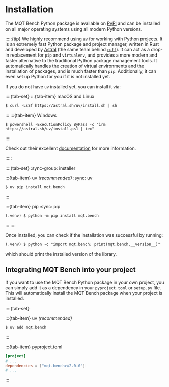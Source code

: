 # Installation

The MQT Bench Python package is available on [PyPI](https://pypi.org/project/mqt.bench/) and can be installed on all major operating systems using all modern Python versions.

:::::{tip}
We highly recommend using [`uv`](https://docs.astral.sh/uv/) for working with Python projects.
It is an extremely fast Python package and project manager, written in Rust and developed by [Astral](https://astral.sh/) (the same team behind [`ruff`](https://docs.astral.sh/ruff/)).
It can act as a drop-in replacement for `pip` and `virtualenv`, and provides a more modern and faster alternative to the traditional Python package management tools.
It automatically handles the creation of virtual environments and the installation of packages, and is much faster than `pip`.
Additionally, it can even set up Python for you if it is not installed yet.

If you do not have `uv` installed yet, you can install it via:

::::{tab-set}
:::{tab-item} macOS and Linux

```console
$ curl -LsSf https://astral.sh/uv/install.sh | sh
```

:::
:::{tab-item} Windows

```console
$ powershell -ExecutionPolicy ByPass -c "irm https://astral.sh/uv/install.ps1 | iex"
```

::::

Check out their excellent [documentation](https://docs.astral.sh/uv/) for more information.

:::::

::::{tab-set}
:sync-group: installer

:::{tab-item} uv _(recommended)_
:sync: uv

```console
$ uv pip install mqt.bench
```

:::

:::{tab-item} pip
:sync: pip

```console
(.venv) $ python -m pip install mqt.bench
```

:::
::::

Once installed, you can check if the installation was successful by running:

```console
(.venv) $ python -c "import mqt.bench; print(mqt.bench.__version__)"
```

which should print the installed version of the library.

## Integrating MQT Bench into your project

If you want to use the MQT Bench Python package in your own project, you can simply add it as a dependency in your `pyproject.toml` or `setup.py` file.
This will automatically install the MQT Bench package when your project is installed.

::::{tab-set}

:::{tab-item} uv _(recommended)_

```console
$ uv add mqt.bench
```

:::

:::{tab-item} pyproject.toml

```toml
[project]
# ...
dependencies = ["mqt.bench>=2.0.0"]
# ...
```

:::
